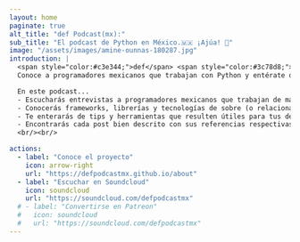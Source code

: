 ```yaml
---
layout: home
paginate: true
alt_title: "def Podcast(mx):"
sub_title: "El podcast de Python en México.🇲🇽 ¡Ajúa! 🌮"
image: "/assets/images/amine-ounnas-180287.jpg"
introduction: |
  <span style="color:#c3e344;">def</span> <span style="color:#3c78d8;">Podcast</span><span style="color:#b7b7b7;">(mx):</span> es el primer podcast exclusivamente sobre <span style="text-decoration:none;">[Python](https://www.python.org/)</span> en México.
  Conoce a programadores mexicanos que trabajan con Python y entérate de cómo es que utilizan Python de manera profesional.

  En este podcast...
  - Escucharás entrevistas a programadores mexicanos que trabajan de manera profesional con Python.
  - Conocerás frameworks, librerías y tecnologías de sobre (o relacionadas) a Python.
  - Te enterarás de tips y herramientas que resulten útiles para tus desarrollos.
  - Encontrarás cada post bien descrito con sus referencias respectivas.
  <br/><br/>

actions:
  - label: "Conoce el proyecto"
    icon: arrow-right
    url: "https://defpodcastmx.github.io/about"
  - label: "Escuchar en Soundcloud"
    icon: soundcloud
    url: "https://soundcloud.com/defpodcastmx"
  # - label: "Convertirse en Patreon"
  #   icon: soundcloud
  #   url: "https://soundcloud.com/defpodcastmx"
---
```

